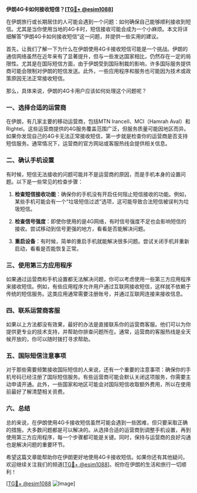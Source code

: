 **伊朗4G卡如何接收短信？[[TG💪+ @esim1088](https://t.me/s/esim1088)]**

在伊朗旅行或长期居住的人可能会遇到一个问题：如何确保自己能够顺利接收到短信。尤其是当你使用当地的4G卡时，短信接收可能会成为一个小麻烦。本文将详细解答“伊朗4G卡如何接收短信”这一问题，并提供一些实用的建议。

首先，让我们了解一下为什么在伊朗使用4G卡接收短信可能是一个挑战。伊朗的通信网络虽然在近年来有了显著提升，但与一些发达国家相比，仍然存在一定的局限性。尤其是在国际短信方面，由于伊朗受到国际制裁的影响，许多国际服务提供商可能会限制对伊朗的短信发送。此外，一些应用程序和服务也可能因为技术或政策原因无法正常接收短信。

那么，具体来说，伊朗的4G卡用户应该如何处理这个问题呢？

### 一、选择合适的运营商

在伊朗，有几家主要的移动运营商，包括MTN Irancell、MCI（Hamrah Aval）和Rightel。这些运营商提供的4G服务覆盖范围广泛，但服务质量可能因地区而异。如果你发现自己的4G卡无法正常接收短信，第一步就是检查你的运营商是否支持短信服务。通常情况下，运营商的官方网站或客服热线会提供相关信息。

### 二、确认手机设置

有时候，短信无法接收的问题可能并不是运营商的原因，而是手机本身的设置问题。以下是一些常见的检查步骤：

1. **检查短信接收功能**：确保你的手机没有开启任何阻止短信接收的功能。例如，某些手机可能会有一个“垃圾短信过滤”选项，这可能导致合法短信被误判为垃圾短信。
   
2. **检查信号强度**：即使你使用的是4G网络，有时信号强度不足也会影响短信的接收。尝试移动到信号更强的地方，看看是否能解决问题。

3. **重启设备**：有时候，简单的重启手机就能解决很多问题。尝试关闭手机并重新启动，看看是否能恢复正常。

### 三、使用第三方应用程序

如果通过运营商和手机设置都无法解决问题，你可以考虑使用一些第三方应用程序来接收短信。例如，有些应用程序允许用户通过互联网接收短信，这样就不依赖于传统的短信服务。这类应用通常需要注册账号，并通过互联网连接来接收信息。

### 四、联系运营商客服

如果以上方法都没有效果，最好的办法是直接联系你的运营商客服。他们可以为你提供更专业的技术支持，并帮助你排查问题所在。通常，运营商的客服热线是全天候开放的，你可以随时拨打寻求帮助。

### 五、国际短信注意事项

对于那些需要频繁接收国际短信的人来说，还有一个重要的注意事项：确保你的手机号码已经注册了国际短信服务。有些运营商可能会默认关闭这项服务，你需要主动申请开通。此外，一些国家和地区可能会对国际短信收取额外费用，所以在使用前最好了解清楚相关资费。

### 六、总结

总的来说，在伊朗使用4G卡接收短信虽然可能会遇到一些困难，但只要采取正确的措施，大多数问题都是可以解决的。从选择合适的运营商到调整手机设置，再到使用第三方应用程序，每一个步骤都可能是关键。同时，保持与运营商的良好沟通也是解决问题的重要环节。

希望这篇文章能帮助你在伊朗更好地使用4G卡接收短信。如果你还有其他疑问，欢迎继续关注我们的频道[[TG💪+ @esim1088](https://t.me/s/esim1088)]。祝你在伊朗的生活和旅行一切顺利！

[[TG💪+ @esim1088](https://t.me/s/esim1088) ![Image](https://i.postimg.cc/4NQfJmqS/Snipaste-2025-05-13-00-14-12.png)]
